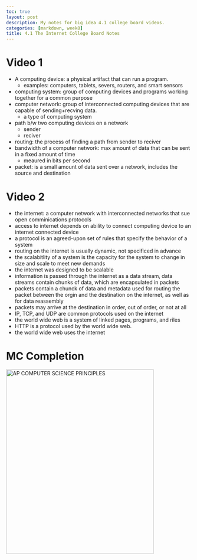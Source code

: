 ```yaml
---
toc: true
layout: post
description: My notes for big idea 4.1 college board videos. 
categories: [markdown, week8]
title: 4.1 The Internet College Board Notes
--- 
```


# Video 1
- A computing device: a physical artifact that can run a program. 
    - examples: computers, tablets, severs, routers, and smart sensors 
- computing system: group of computing devices and programs working together for a common purpose 
- computer network: group of interconnected computing devices that are capable of sending+recving data.
    - a type of computing system 
- path b/w two computing devices on a network 
    - sender 
    - reciver 
- routing: the process of finding a path from sender to reciver 
- bandwidth of a computer network: max amount of data that can be sent in a fixed amount of time 
    - meaured in bits per second
- packet: is a small amount of data sent over a network, includes the source and destination  

# Video 2
- the internet: a computer network with interconnected networks that sue open comminications protocols 
- access to internet depends on ability to connect computing device to an internet connected device 
- a protocol is an agreed-upon set of rules that specify the behavior of a system 
- routing on the internet is usually dynamic, not specificed in advance
- the scalabitlity of a system is the capacity for the system to change in size and scale to meet new demands 
- the internet was designed to be scalable 
- information is passed through the internet as a data stream, data streams contain chunks of data, which are encapsulated in packets 
- packets contain a chunck of data and metadata used for routing the packet between the orgin and the destination on the internet, as well as for data reassembly 
- packets may arrive at the destination in order, out of order, or not at all
- IP, TCP, and UDP are common protocols used on the internet 
- the world wide web is a system of linked pages, programs, and riles 
- HTTP is a protocol used by the world wide web. 
- the world wide web uses the internet 

# MC Completion 
<img src="{{site.baseurl}}/images/purple.png" alt="AP COMPUTER SCIENCE PRINCIPLES" width="400" height="500">